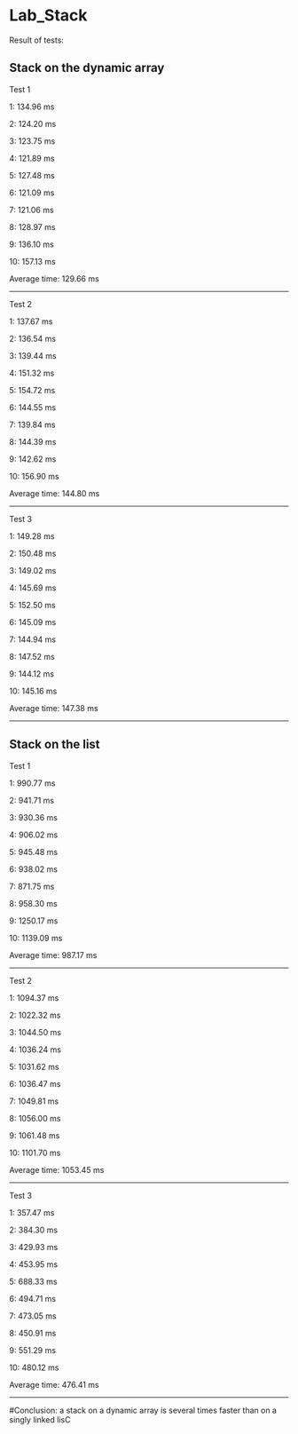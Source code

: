 # Lab_Stack

Result of tests:

Stack on the dynamic array
---------------------------------------------------

Test 1

  1: 134.96 ms
  
  2: 124.20 ms
  
  3: 123.75 ms
  
  4: 121.89 ms
  
  5: 127.48 ms
  
  6: 121.09 ms
  
  7: 121.06 ms
  
  8: 128.97 ms
  
  9: 136.10 ms
  
 10: 157.13 ms

Average time: 129.66 ms

---------------------------------------------------

Test 2

  1: 137.67 ms
  
  2: 136.54 ms
  
  3: 139.44 ms
  
  4: 151.32 ms
  
  5: 154.72 ms
  
  6: 144.55 ms
  
  7: 139.84 ms
  
  8: 144.39 ms
  
  9: 142.62 ms
  
 10: 156.90 ms
 

Average time: 144.80 ms

---------------------------------------------------

Test 3

  1: 149.28 ms
  
  2: 150.48 ms
  
  3: 149.02 ms
  
  4: 145.69 ms
  
  5: 152.50 ms
  
  6: 145.09 ms
  
  7: 144.94 ms
  
  8: 147.52 ms
  
  9: 144.12 ms
  
 10: 145.16 ms
 

Average time: 147.38 ms

---------------------------------------------------

Stack on the list
---------------------------------------------------

Test 1

  1: 990.77 ms
  
  2: 941.71 ms
  
  3: 930.36 ms
  
  4: 906.02 ms
  
  5: 945.48 ms
  
  6: 938.02 ms
  
  7: 871.75 ms
  
  8: 958.30 ms
  
  9: 1250.17 ms
  
 10: 1139.09 ms
 

Average time: 987.17 ms

---------------------------------------------------

Test 2

  1: 1094.37 ms
  
  2: 1022.32 ms
  
  3: 1044.50 ms
  
  4: 1036.24 ms
  
  5: 1031.62 ms
  
  6: 1036.47 ms
  
  7: 1049.81 ms
  
  8: 1056.00 ms
  
  9: 1061.48 ms
  
 10: 1101.70 ms
 

Average time: 1053.45 ms

---------------------------------------------------

Test 3

  1: 357.47 ms
  
  2: 384.30 ms
  
  3: 429.93 ms
  
  4: 453.95 ms
  
  5: 688.33 ms
  
  6: 494.71 ms
  
  7: 473.05 ms
  
  8: 450.91 ms
  
  9: 551.29 ms
  
 10: 480.12 ms
 

Average time: 476.41 ms

---------------------------------------------------

 #Сonclusion: a stack on a dynamic array is several times faster than on a singly linked lisС
